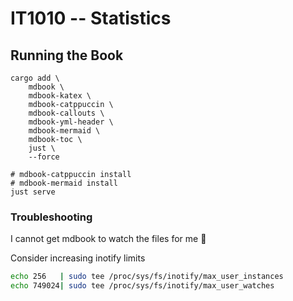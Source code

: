 # IT1010 -- Statistics

## Running the Book

```
cargo add \
    mdbook \
    mdbook-katex \
    mdbook-catppuccin \
    mdbook-callouts \
    mdbook-yml-header \
    mdbook-mermaid \
    mdbook-toc \
    just \
    --force

# mdbook-catppuccin install
# mdbook-mermaid install
just serve
```

### Troubleshooting
I cannot get mdbook to watch the files for me :shrug:

Consider increasing inotify limits

```sh
echo 256   | sudo tee /proc/sys/fs/inotify/max_user_instances
echo 749024| sudo tee /proc/sys/fs/inotify/max_user_watches
```
